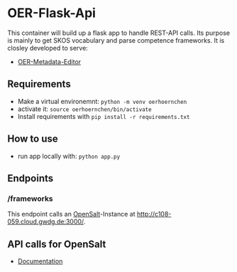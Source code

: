 # OER-Flask-Api

This container will build up a flask app to handle REST-API calls.
Its purpose is mainly to get SKOS vocabulary and parse competence frameworks.
It is closley developed to serve:
  - [OER-Metadata-Editor](https://github.com/sroertgen/oer-metadata-editor)

## Requirements

- Make a virtual environemnt: `python -m venv oerhoernchen`
- activate it: `source oerhoernchen/bin/activate`
- Install requirements with `pip install -r requirements.txt`

## How to use

- run app locally with: `python app.py`

## Endpoints

### /frameworks

This endpoint calls an [OpenSalt](https://www.opensalt.net/about)-Instance at <http://c108-059.cloud.gwdg.de:3000/>.



## API calls for OpenSalt

- [Documentation](https://opensalt.net/api/doc/#/)
